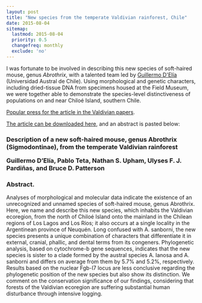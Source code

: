 ```yaml
---
layout: post
title: "New species from the temperate Valdivian rainforest, Chile"
date: 2015-08-04
sitemap:
  lastmod: 2015-08-04
  priority: 0.5
  changefreq: monthly
  exclude: 'no'
---
```


I was fortunate to be involved in describing this new species of soft-haired mouse, genus <i>Abrothrix</i>, with a talented team led by [Guillermo D'Elía](https://www.researchgate.net/profile/Guillermo_DElia) (Universidad Austral de Chile).  Using morphological and genetic characters, including dried-tissue DNA from specimens housed at the Field Museum, we were together able to demonstrate the species-level distinctiveness of populations on and near Chiloé Island, southern Chile.

[Popular press for the article in the Valdivian papers](http://www.australvaldivia.cl/impresa/2015/09/03/full/cuerpo-principal/2/texto/).

[The article can be downloaded here](https://www.researchgate.net/publication/280627167_Description_of_a_new_soft-haired_mouse_genus_Abrothrix_%28Sigmodontinae%29_from_the_temperate_Valdivian_rainforest), and an abstract is pasted below:

<h3>Description of a new soft-haired mouse, genus Abrothrix (Sigmodontinae), from the temperate Valdivian rainforest
<p>
Guillermo D’Elía, Pablo Teta, Nathan S. Upham, Ulyses F. J. Pardiñas, and Bruce D. Patterson
</p>
</h3>

<h3>Abstract. </h3>
Analyses of morphological and molecular data indicate the existence of an unrecognized and unnamed species of soft-haired mouse, genus Abrothrix. Here, we name and describe this new species, which inhabits the Valdivian ecoregion, from the north of Chiloé Island onto the mainland in the Chilean regions of Los Lagos and Los Ríos; it also occurs at a single locality in the Argentinean province of Neuquén. Long confused with A. sanborni, the new species presents a unique combination of characters that differentiate it in external, cranial, phallic, and dental terms from its congeners. Phylogenetic analysis, based on cytochrome-b gene sequences, indicates that the new species is sister to a clade formed by the austral species A. lanosa and A. sanborni and differs on average from them by 5.7% and 5.2%, respectively. Results based on the nuclear Fgb-I7 locus are less conclusive regarding the phylogenetic position of the new species but also show its distinction. We comment on the conservation significance of our findings, considering that forests of the Valdivian ecoregion are suffering substantial human disturbance through intensive logging.

